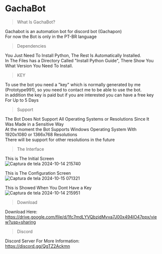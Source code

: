 # GachaBot

> What Is GachaBot?

Gachabot is an automation bot for discord bot (Gachapon)<br>
For now the Bot is only in the PT-BR language<br>

> Dependencies

You Just Need To Install Python, The Rest Is Automatically Installed.<br>
In The Files has a Directory Called "Install Python Guide", There Show You What Version You Need To Install.<br>

> KEY

To use the bot you need a "key" which is normally generated by me (Prototype991), so you need to contact me to be able to use the bot.<br>
in addition the key is paid but if you are interested you can have a free key For Up to 5 Days<br>

> Support

The Bot Does Not Support All Operating Systems or Resolutions Since It Was Made in a Sensitive Way<br>
At the moment the Bot Supports Windows Operating System With 1920x1080 or 1366x768 Resolutions<br>
There will be support for other resolutions in the future<br>

> The Interface

This is The Initial Screen<br>
![Captura de tela 2024-10-14 215740](https://github.com/user-attachments/assets/f468c6a7-82c7-4602-9b18-1b4cabb0da95)<br>

This is The Configuration Screen<br>
![Captura de tela 2024-10-15 071321](https://github.com/user-attachments/assets/1c2e4157-f72c-41ff-936c-3b41a5518d81)<br>

This is Showed When You Dont Have a Key<br>
![Captura de tela 2024-10-14 215951](https://github.com/user-attachments/assets/50492654-cee1-4a88-87e9-bad7cd5ffcc9)<br>

> Download

Download Here:<br>
https://drive.google.com/file/d/1fc7mdLYVQbzjdMvva7J00x494lO47ppx/view?usp=sharing

> Discord

Discord Server For More Information:<br>
https://discord.gg/QgTZ2Ackmn
